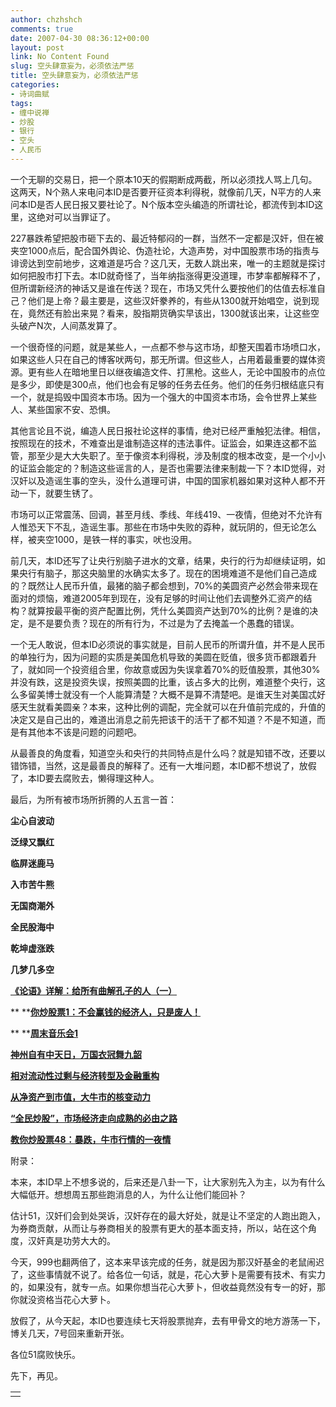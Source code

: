 ```yaml
---
author: chzhshch
comments: true
date: 2007-04-30 08:36:12+00:00
layout: post
link: No Content Found
slug: 空头肆意妄为，必须依法严惩
title: 空头肆意妄为，必须依法严惩
categories:
- 诗词曲赋
tags:
- 缠中说禅
- 炒股
- 银行
- 空头
- 人民币
---
```


			

一个无聊的交易日，把一个原本10天的假期断成两截，所以必须找人骂上几句。这两天，N个熟人来电问本ID是否要开征资本利得税，就像前几天，N平方的人来问本ID是否人民日报又要社论了。N个版本空头编造的所谓社论，都流传到本ID这里，这绝对可以当罪证了。

227暴跌希望把股市砸下去的、最近特郁闷的一群，当然不一定都是汉奸，但在被夹空1000点后，配合国外舆论、伪造社论，大造声势，对中国股票市场的指责与诽谤达到空前地步，这难道是巧合？这几天，无数人跳出来，唯一的主题就是探讨如何把股市打下去。本ID就奇怪了，当年纳指涨得更没道理，市梦率都解释不了，但所谓新经济的神话又是谁在传送？现在，市场又凭什么要按他们的估值去标准自己？他们是上帝？最主要是，这些汉奸豢养的，有些从1300就开始唱空，说到现在，竟然还有脸出来晃？看来，股指期货确实早该出，1300就该出来，让这些空头破产N次，人间蒸发算了。

一个很奇怪的问题，就是某些人，一点都不参与这市场，却整天围着市场喷口水，如果这些人只在自己的博客吠两句，那无所谓。但这些人，占用着最重要的媒体资源。更有些人在暗地里日以继夜编造文件、打黑枪。这些人，无论中国股市的点位是多少，即使是300点，他们也会有足够的任务去任务。他们的任务归根结底只有一个，就是捣毁中国资本市场。因为一个强大的中国资本市场，会令世界上某些人、某些国家不安、恐惧。

其他言论且不说，编造人民日报社论这样的事情，绝对已经严重触犯法律。相信，按照现在的技术，不难查出是谁制造这样的违法事件。证监会，如果连这都不监管，那至少是大大失职了。至于像资本利得税，涉及制度的根本改变，是一个小小的证监会能定的？制造这些谣言的人，是否也需要法律来制裁一下？本ID觉得，对汉奸以及造谣生事的空头，没什么道理可讲，中国的国家机器如果对这种人都不开动一下，就要生锈了。

市场可以正常震荡、回调，甚至月线、季线、年线419、一夜情，但绝对不允许有人惟恐天下不乱，造谣生事。那些在市场中失败的孬种，就玩阴的，但无论怎么样，被夹空1000，是铁一样的事实，吠也没用。

前几天，本ID还写了让央行别脑子进水的文章，结果，央行的行为却继续证明，如果央行有脑子，那这央脑里的水确实太多了。现在的困境难道不是他们自己造成的？既然让人民币升值，最猪的脑子都会想到，70%的美圆资产必然会带来现在面对的烦恼，难道2005年到现在，没有足够的时间让他们去调整外汇资产的结构？就算按最平衡的资产配置比例，凭什么美圆资产达到70%的比例？是谁的决定，是不是要负责？现在的所有行为，不过是为了去掩盖一个愚蠢的错误。

一个无人敢说，但本ID必须说的事实就是，目前人民币的所谓升值，并不是人民币的单独行为，因为问题的实质是美国危机导致的美圆在贬值，很多货币都跟着升了，就如同一个投资组合里，你故意或因为失误拿着70%的贬值股票，其他30%并没有跌，这是投资失误，按照美圆的比重，该占多大的比例，难道整个央行，这么多留美博士就没有一个人能算清楚？大概不是算不清楚吧。是谁天生对美国忒好感天生就看美圆亲？本来，这种比例的调配，完全就可以在升值前完成的，升值的决定又是自己出的，难道出消息之前先把该干的活干了都不知道？不是不知道，而是有其他本不该是问题的问题吧。 

从最善良的角度看，知道空头和央行的共同特点是什么吗？就是知错不改，还要以错饰错，当然，这是最善良的解释了。还有一大堆问题，本ID都不想说了，放假了，本ID要去腐败去，懒得理这种人。

最后，为所有被市场所折腾的人五言一首：

**尘心自波动**

**泛绿又飘红**

**临屏迷鹿马**

**入市苦牛熊**

**无国商潮外**

**全民股海中**

**乾坤虚涨跌**

**几梦几多空**

[**《论语》详解：给所有曲解孔子的人（一）**](http://blog.sina.com.cn/u/486e105c010006n3)

** **[**你炒股票1：不会赢钱的经济人，只是废人！**](http://blog.sina.com.cn/u/486e105c01000461)

** **[**周末音乐会1**](http://blog.sina.com.cn/u/486e105c0100056e)

[**神州自有中天日，万国衣冠舞九韶**](http://blog.sina.com.cn/u/486e105c0100099p)

[**相对流动性过剩与经济转型及金融重构**](http://blog.sina.com.cn/u/486e105c010009k1)

[**从净资产到市值，大牛市的核变动力**](http://blog.sina.com.cn/u/486e105c010009tf)

[**“全民炒股”，市场经济走向成熟的必由之路**](http://blog.sina.com.cn/u/486e105c01000a10)

[**教你炒股票48：暴跌，牛市行情的一夜情**](http://blog.sina.com.cn/u/486e105c01000a1n)

附录：

本来，本ID早上不想多说的，后来还是八卦一下，让大家别先入为主，以为有什么大幅低开。想想周五那些跑消息的人，为什么让他们能回补？  
  
估计51，汉奸们会到处哭诉，汉奸存在的最大好处，就是让不坚定的人跑出跑入，为券商贡献，从而让与券商相关的股票有更大的基本面支持，所以，站在这个角度，汉奸真是功劳大大的。  
  
今天，999也翻两倍了，这本来早该完成的任务，就是因为那汉奸基金的老鼠闹迟了，这些事情就不说了。给各位一句话，就是，花心大萝卜是需要有技术、有实力的，如果没有，就专一点。如果你想当花心大萝卜，但收益竟然没有专一的好，那你就没资格当花心大萝卜。  
  
放假了，从今天起，本ID也要连续七天将股票抛弃，去有甲骨文的地方游荡一下，博关几天，7号回来重新开张。  
  
各位51腐败快乐。  
  
先下，再见。

<table cellpadding="0" align="center" cellspacing="0" class="item" ><tbody ><tr >
<td class="iBottom" >
</td></tr></tbody></table>
